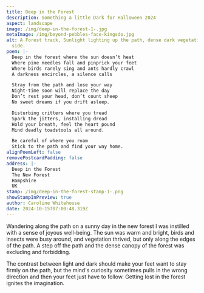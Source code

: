 ```yaml
---
title: Deep in the Forest
description: Something a little Dark for Halloween 2024
aspect: landscape
image: /img/deep-in-the-forest-1-.jpg
metaImage: /img/beyond-pebbles-face-kingsdo.jpg
alt: A Forest track, Sunlight lighting up the path, dense dark vegetation either
  side.
poem: |-
  Deep in the forest where the sun doesn’t heat
  Where pine needles fall and pinprick your feet
  Where birds rarely sing and ants hardly crawl
  A darkness encircles, a silence calls

  Stray from the path and lose your way
  Night-time soon will replace the day
  Don’t rest your head, don’t count sheep
  No sweet dreams if you drift asleep.

  Disturbing critters where you tread
  Spark the jitters, installing dread
  Hold your breath, feel the heart pound
  Mind deadly toadstools all around.

  Be careful of where you roam
  Stick to the path and find your way home.
alignPoemLeft: false
removePostcardPadding: false
address: |-
  Deep in the Forest
  The New Forest
  Hampshire
  UK
stamp: /img/deep-in-the-forest-stamp-1-.png
showStampInPreview: true
author: Caroline Whitehouse
date: 2024-10-15T07:00:48.319Z
---
```

Wandering along the path on a sunny day in the new forest I was instilled with a sense of joyous well-being. The sun was warm and bright, birds and insects were busy around, and vegetation thrived, but only along the edges of the path. A step off the path and the dense canopy of the forest was excluding and forbidding.

The contrast between light and dark should make your feet want to stay firmly on the path, but the mind's curiosity sometimes pulls in the wrong direction and then your feet just have to follow. Getting lost in the forest ignites the imagination.